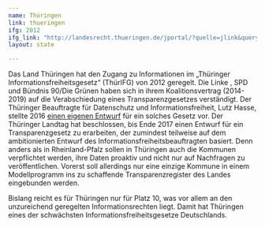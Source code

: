 ```yaml
---
name: Thüringen
link: thueringen
ifg: 2012
ifg_link: "http://landesrecht.thueringen.de/jportal/?quelle=jlink&query=InfFrG+TH&psml=bsthueprod.psml&max=true"
layout: state

---
```

Das Land Thüringen hat den Zugang zu Informationen im
„Thüringer Informationsfreiheitsgesetz“ (ThürIFG) von 2012
geregelt. Die Linke , SPD und Bündnis 90/Die Grünen haben
sich in ihrem Koalitionsvertrag (2014-2019) auf die Verabschiedung
eines Transparenzgesetzes verständigt. Der Thüringer
Beauftragte für Datenschutz und Informationsfreiheit, Lutz
Hasse, stellte 2016 <a href="https://netzpolitik.org/2016/transparenz-vorreiter-thueringer-datenschutzbeauftragter-stellt-entwurf-fuer-transparenzgesetz-vor/">einen eigenen Entwurf</a> für ein solches Gesetz
vor. Der Thüringer Landtag hat beschlossen, bis Ende 2017
einen Entwurf für ein Transparenzgesetz zu erarbeiten, der zumindest
teilweise auf dem ambitionierten Entwurf des Informationsfreiheitsbeauftragten
basiert. Denn anders als in
Rheinland-Pfalz sollen in Thüringen auch die Kommunen verpflichtet
werden, ihre Daten proaktiv und nicht nur auf Nachfragen
zu veröffentlichen. Vorerst soll allerdings nur eine einzige
Kommune in einem Modellprogramm ins zu schaffende
Transparenzregister des Landes eingebunden werden.

Bislang reicht es für Thüringen nur für Platz 10, was vor allem
an den unzureichend geregelten Informationsrechten liegt.
Damit hat Thüringen eines der schwächsten Informationsfreiheitsgesetze
Deutschlands.
